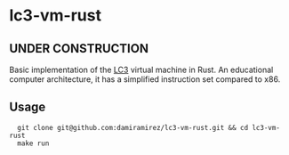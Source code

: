 # lc3-vm-rust

## UNDER CONSTRUCTION

Basic implementation of the [LC3](https://www.jmeiners.com/lc3-vm/) virtual machine in Rust. An educational computer architecture, it has a simplified instruction set compared to x86.

## Usage

```shell
  git clone git@github.com:damiramirez/lc3-vm-rust.git && cd lc3-vm-rust
  make run
```
